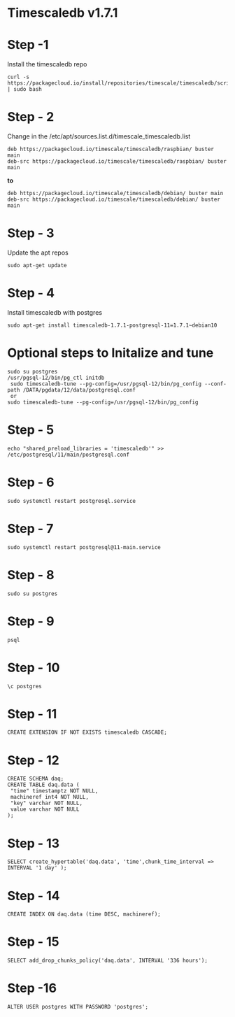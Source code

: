 # Timescaledb v1.7.1
# Step -1 
Install the timescaledb repo
```
curl -s https://packagecloud.io/install/repositories/timescale/timescaledb/script.deb.sh | sudo bash
```

# Step - 2
Change in the /etc/apt/sources.list.d/timescale_timescaledb.list 
```
deb https://packagecloud.io/timescale/timescaledb/raspbian/ buster main 
deb-src https://packagecloud.io/timescale/timescaledb/raspbian/ buster main
```  
**to**
```
deb https://packagecloud.io/timescale/timescaledb/debian/ buster main 
deb-src https://packagecloud.io/timescale/timescaledb/debian/ buster main
```

# Step - 3
Update the apt repos
```
sudo apt-get update
```

# Step - 4
Install timescaledb with postgres
```
sudo apt-get install timescaledb-1.7.1-postgresql-11=1.7.1~debian10
```

# Optional steps to Initalize and tune
```
sudo su postgres 
/usr/pgsql-12/bin/pg_ctl initdb
 sudo timescaledb-tune --pg-config=/usr/pgsql-12/bin/pg_config --conf-path /DATA/pgdata/12/data/postgresql.conf 
 or 
sudo timescaledb-tune --pg-config=/usr/pgsql-12/bin/pg_config 
```


# Step - 5
```
echo "shared_preload_libraries = 'timescaledb'" >>   /etc/postgresql/11/main/postgresql.conf
```

# Step - 6
```
sudo systemctl restart postgresql.service
```

# Step - 7
```
sudo systemctl restart postgresql@11-main.service
```

# Step - 8
```
sudo su postgres
```

# Step - 9
```
psql
```

# Step - 10
```
\c postgres
```

# Step - 11
 ```
 CREATE EXTENSION IF NOT EXISTS timescaledb CASCADE;
 ```
 
# Step - 12

```
CREATE SCHEMA daq;
CREATE TABLE daq.data (                                                               
 "time" timestamptz NOT NULL,
 machineref int4 NOT NULL,
 "key" varchar NOT NULL,
 value varchar NOT NULL
);
```
 
# Step - 13
```
SELECT create_hypertable('daq.data', 'time',chunk_time_interval => INTERVAL '1 day' );
```
# Step - 14
```
CREATE INDEX ON daq.data (time DESC, machineref);
```

# Step - 15
```
SELECT add_drop_chunks_policy('daq.data', INTERVAL '336 hours');
```

# Step -16
```
ALTER USER postgres WITH PASSWORD 'postgres';
```
